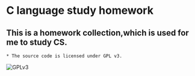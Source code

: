 # C language study homework
 ## This is a homework collection,which is used for me to study CS.

    * The source code is licensed under GPL v3. 
   ![GPLv3](https://github.com/Lu7fer/C-language-study-homework/gplv3-or-later.png)
   

